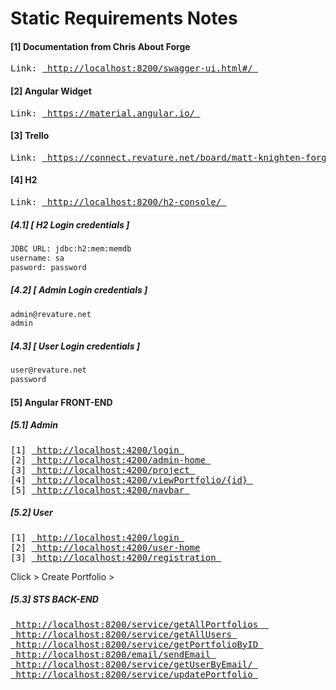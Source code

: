 # Static Requirements Notes

#### [1] Documentation from Chris About Forge
<pre>
Link: <a href="http://localhost:8200/swagger-ui.html#/"> http://localhost:8200/swagger-ui.html#/ </a>
</pre>

#### [2] Angular Widget
<pre>
Link: <a href="https://material.angular.io/"> https://material.angular.io/ </a>
</pre>

#### [3] Trello 
<pre>
Link: <a href="https://connect.revature.net/board/matt-knighten-forge-batch-889-1/section"> https://connect.revature.net/board/matt-knighten-forge-batch-889-1/section </a>
</pre>

#### [4] H2
<pre>
Link: <a href="http://localhost:8200/h2-console/"> http://localhost:8200/h2-console/ </a>
</pre>

##### [4.1] [ H2 Login credentials ]
```sh
JDBC URL: jdbc:h2:mem:memdb
username: sa
pasword: password
```

##### [4.2] [ Admin Login credentials ]
```sh
admin@revature.net
admin
```

##### [4.3] [ User Login credentials ]
```sh
user@revature.net
password
```

#### [5] Angular FRONT-END

##### [5.1] Admin
<pre>
[1] <a href="http://localhost:4200/login"> http://localhost:4200/login </a>
[2] <a href="http://localhost:4200/admin-home"> http://localhost:4200/admin-home </a>
[3] <a href="http://localhost:4200/project"> http://localhost:4200/project </a>
[4] <a href="http://localhost:4200/viewPortfolio/{id}"> http://localhost:4200/viewPortfolio/{id} </a>
[5] <a href="http://localhost:4200/navbar"> http://localhost:4200/navbar </a>
</pre>

##### [5.2] User
<pre>
[1] <a href="http://localhost:4200/login"> http://localhost:4200/login </a>
[2] <a href="http://localhost:4200/user-home"> http://localhost:4200/user-home</a>
[3] <a href="http://localhost:4200/registration"> http://localhost:4200/registration </a> 
</pre>
 
 Click > Create Portfolio > 
 
##### [5.3] STS BACK-END
<pre>
<a href="http://localhost:8200/service/getAllPortfolios"> http://localhost:8200/service/getAllPortfolios  </a> 
<a href="http://localhost:8200/service/getAllUsers"> http://localhost:8200/service/getAllUsers </a>
<a href="http://localhost:8200/service/getPortfolioByID/"> http://localhost:8200/service/getPortfolioByID </a>
<a href="http://localhost:8200/email/sendEmail"> http://localhost:8200/email/sendEmail </a>
<a href="http://localhost:8200/service/getUserByEmail/"> http://localhost:8200/service/getUserByEmail/ </a>
<a href="http://localhost:8200/service/updatePortfolio"> http://localhost:8200/service/updatePortfolio </a>
</pre>



